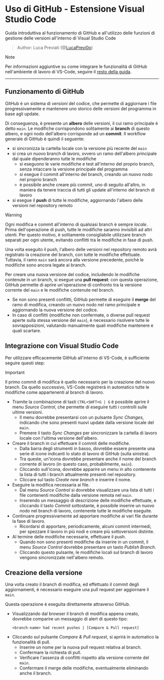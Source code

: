 # Uso di GitHub - Estensione Visual Studio Code
Guida introduttiva al funzionamento di GitHub e all'utilizzo delle funzioni di gestione delle versioni all'interno di Visual Studio Code
> Author: Luca Previati (@[LucaPrevi0o](https://github.com/LucaPrevi0o))

> [!NOTE]
> Per informazioni aggiuntive su come integrare le funzionalità di GitHub nell'ambiente di lavoro di VS-Code, seguire il [resto della guida](#integrazione-con-visual-studio-code).

<hr/>

## Funzionamento di GitHub
GitHub è un sistema di *versioni* del codice, che permette di aggiornare i file progressivamente e mantenere uno storico delle versioni del programma in base agli update.

Di conseguenza, è presente un **albero** delle versioni, il cui ramo principale è detto <code>main</code>. Le modifiche corrispondono solitamente ai **branch** di questo albero, e ogni nodo dell'albero corrisponde ad un **commit**. Il workflow generale di GitHub è quindi il seguente:
* si sincronizza la cartella locale con la versione più recente del <code>main</code>
* si crea un nuovo branch di lavoro, ovvero un ramo dell'albero principale dal quale dipenderanno tutte le modifiche
    * si eseguono le varie modifiche e test all'interno del proprio branch, senza intaccare la versione principale del programma
    * si esegue il commit all'interno del branch, creando un nuovo nodo nel proprio branch
    * è possibile anche creare più commit, uno di seguito all'altro, in maniera da tenere traccia di tutti gli update all'interno del branch di lavoro
* si esegue il **push** di tutte le modifiche, aggiornando l'albero delle versioni nel repository remoto

> [!WARNING]
> Ogni modifica e commit all'interno di qualsiasi branch è sempre *locale*. Prima dell'operazione di push, tutte le modifiche saranno invisibili ad altri utenti. Per questo motivo, è solitamente consigliabile utilizzare branch separati per ogni utente, evitando conflitti tra le modifiche in fase di push.

Una volta eseguito il push, l'albero delle versioni nel repository remoto avrà registrato la creazione del branch, con tutte le modifiche effettuate. Tuttavia, il ramo <code>main</code> sarà ancora alla versione precedente, poichè le modifiche sono ancora legate ai branch.

Per creare una nuova versione del codice, includendo le modifiche contenute in un branch, si esegue una **pull request**: con questa operazione, GitHub permette di aprire un'operazione di confronto tra la versione corrente del <code>main</code> e le modifiche contenute nel branch.
* Se non sono presenti conflitti, GitHub permette di eseguire il **merge** del ramo di modifica, creando un nuovo nodo nel ramo principale e aggiornando la nuova versione del codice.
* In caso di conflitti (modifiche non confermate, o diverse pull request aperte sulla stessa versione del <code>main</code>), è necessario risolvere tutte le sovrapposizioni, valutando manualmente quali modifiche mantenere e quali scartare.

## Integrazione con Visual Studio Code
Per utilizzare efficacemente GitHub all'interno di VS-Code, è sufficiente seguire questi step:
> [!IMPORTANT]
> Il primo commit di modifica è quello necessario per la creazione del nuovo branch. Da quello successivo, VS-Code registrerà in automatico tutte le modifiche come appartenenti al branch di lavoro.
* Tramite la combinazione di tasti <code>CTRL+SHFT+G | G</code> è possibile aprire il menu *Source Control*, che permette di eseguire tutti i controlli sulle ultime versioni.
    * Il menu dovrebbe presentarsi con un pulsante *Sync Changes*, indicando che sono presenti nuovi update dalla versione locale del <code>main</code>.
    * Premere il tasto *Sync Changes* per sincronizzare la cartella di lavoro locale con l'ultima versione dell'albero.
* Creare il branch in cui effettuare il commit delle modifiche.
    * Dalla barra degli strumenti in basso, dovrebbe essere presente una serie di icone indicanti lo stato di lavoro di GitHub (sulla sinistra).
    * Tra queste, un'icona dovrebbe presentare anche il nome del branch corrente di lavoro (in questo caso, probabilmente, <code>main</code>).
    * Cliccando sull'icona, dovrebbe apparire un menu in alto contenente la lista di tutti i branch attualmente presenti nel repository.
    * Cliccare sul tasto *Create new branch* e inserire il nome.
* Eseguire la modifica necessaria ai file.
    * Dal menu *Source Control* si dovrebbe visualizzare una lista di tutti i file contenenti modifiche dalla versione remota nel <code>main</code>.
    * Inserendo un messaggio di descrizione delle modifiche effettuate, e cliccando il tasto *Commit* sottostante, è possibile inserire un nuovo nodo nel branch di lavoro, contenente tutte le modifiche eseguite.
* Continuare progressivamente ad apportare modifiche ai vari file durante la fase di lavoro.
    * Ricordarsi di apportare, periodicamente, alcuni commit intermedi, per spezzare il lavoro in più nodi e creare più sottoversioni distinte.
* Al termine delle modifiche necessarie, effettuare il push.
    * Quando non sono presenti modifiche da inserire in un commit, il menu *Source Control* dovrebbe presentare un tasto *Publish Branch*.
    * Cliccando questo pulsante, le modifiche locali sul branch di lavoro vengono sincronizzate nell'albero remoto.

## Creazione della versione
Una volta creato il branch di modifica, ed effettuato il commit degli aggiornamenti, è necessario eseguire una pull request per aggiornare il <code>main</code>.

Questa operazione è eseguita direttamente attraverso GitHub.
* Visualizzando dal browser il branch di modifica appena creato, dovrebbe comparire un messaggio di alert di questo tipo:
    ```
    <branch-name> had recent pushes | [Compare & Pull request]
    ```
* Cliccando sul pulsante *Compare & Pull request*, si aprirà in automatico la funzionalità di pull.
    * Inserire un nome per la nuova pull request relativa al branch.
    * Confermare la richiesta di pull.
    * Verificare l'assenza di conflitti rispetto alla versione corrente del <code>main</code>.
    * Confermare il merge delle modifiche, eventualmente eliminando anche il branch.